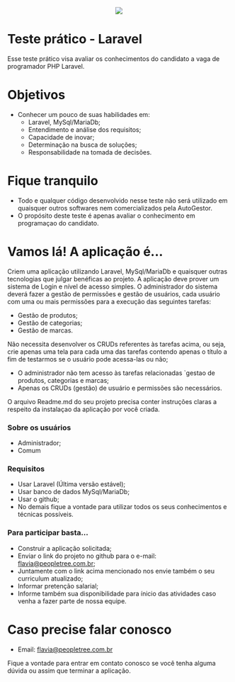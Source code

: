 <p align="center"><img src="http://autogestor.net/uploads/1568398574.svg"></p>


# Teste prático - Laravel

Esse teste prático visa avaliar os conhecimentos do candidato a vaga de programador PHP Laravel.

# Objetivos
  - Conhecer um pouco de suas habilidades em:
    - Laravel, MySql/MariaDb;
    - Entendimento e análise dos requisitos;
    - Capacidade de inovar;
    - Determinação na busca de soluções;
    - Responsabilidade na tomada de decisões.

# Fique tranquilo
  - Todo e qualquer código desenvolvido nesse teste não será utilizado em quaisquer outros softwares nem comercializados pela AutoGestor.
  - O propósito deste teste é apenas avaliar o conhecimento em programaçao do candidato.

# Vamos lá! A aplicação é...
Criem uma aplicação utilizando Laravel, MySql/MariaDb e quaisquer outras tecnologias que julgar benéficas ao projeto.
A aplicação deve prover um sistema de Login e nível de acesso simples.
O administrador do sistema deverá fazer a gestão de permissões e gestão de usuários, cada usuário com uma ou mais permissões para a execução das seguintes tarefas:
 - Gestão de produtos;
 - Gestão de categorias;
 - Gestão de marcas.
	
Não necessita desenvolver os CRUDs referentes às tarefas acima, ou seja, crie apenas uma tela para cada uma das tarefas contendo apenas o título a fim de testarmos se o usuário pode acessa-las ou não;
- O administrador não tem acesso às tarefas relacionadas `gestao de produtos, categorias e marcas;
- Apenas os CRUDs (gestão) de usuário e permissões são necessários.

O arquivo Readme.md do seu projeto precisa conter instruções claras a respeito da instalaçao da aplicação por você criada.

### Sobre os usuários
- Administrador;
- Comum

### Requisitos
- Usar Laravel (Última versão estável);
- Usar banco de dados MySql/MariaDb;
- Usar o github;
- No demais fique a vontade para utilizar todos os seus conhecimentos e técnicas possíveis.

### Para participar basta...
- Construir a aplicação solicitada;
- Enviar o link do projeto no github para o e-mail: flavia@peopletree.com.br;
- Juntamente com o link acima mencionado nos envie também o seu curriculum atualizado;
- Informar pretenção salarial;
- Informe também sua disponibilidade para ínicio das atividades caso venha a fazer parte de nossa equipe.

# Caso precise falar conosco
- Email: flavia@peopletree.com.br 

Fique a vontade para entrar em contato conosco se você tenha alguma dúvida ou assim que terminar a aplicação.
